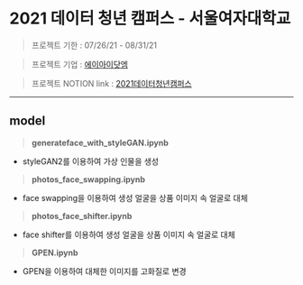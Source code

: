 # 2021 데이터 청년 캠퍼스 - 서울여자대학교

> 프로젝트 기한 : 07/26/21 - 08/31/21

> 프로젝트 기업 : [에이아이닷엠](http://aimlabs.ai/)

> 프로젝트 NOTION link : [2021데이터청년캠퍼스](https://www.notion.so/pyzoo/5583e1ae7f59444580b0536584d9fc0c?v=fec0a5b9124644a4a5053645e1509b58)
- - -

## model
>**generateface_with_styleGAN.ipynb**
  - styleGAN2를 이용하여 가상 인물을 생성

>**photos_face_swapping.ipynb**
  - face swapping을 이용하여 생성 얼굴을 상품 이미지 속 얼굴로 대체

>**photos_face_shifter.ipynb**
  - face shifter를 이용하여 생성 얼굴을 상품 이미지 속 얼굴로 대체

>**GPEN.ipynb**
  - GPEN을 이용하여 대체한 이미지를 고화질로 변경

